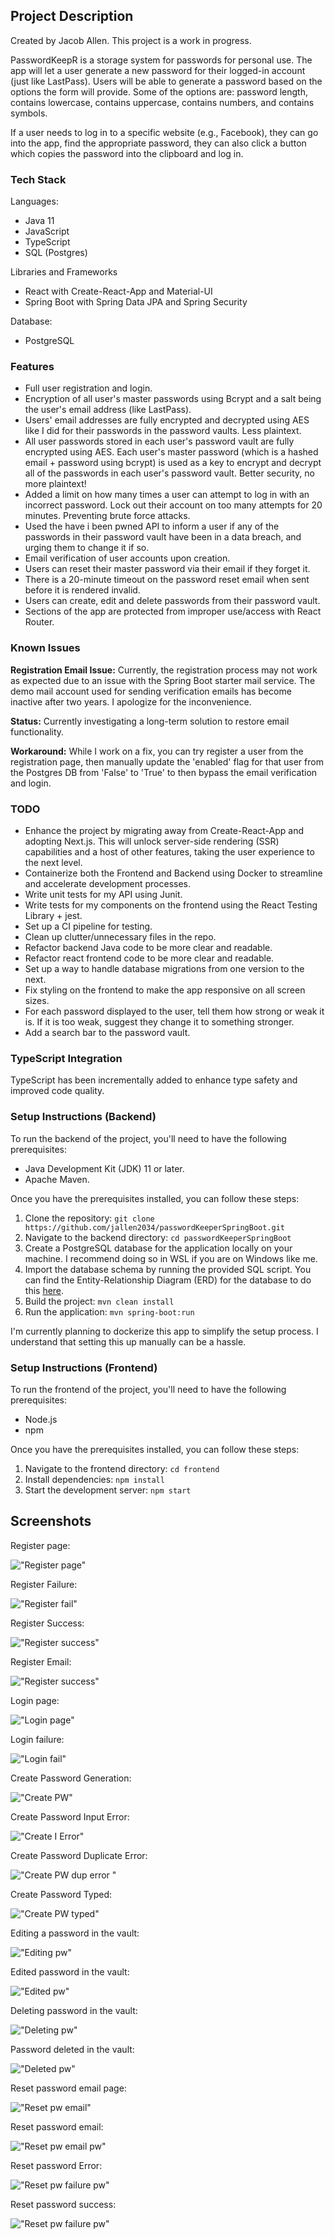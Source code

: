 ## Project Description

Created by Jacob Allen. This project is a work in progress.

PasswordKeepR is a storage system for passwords for personal use. The app will let a user generate a new password for their logged-in account (just like LastPass). Users will be able to generate a password based on the options the form will provide. Some of the options are: password length, contains lowercase, contains uppercase, contains numbers, and contains symbols.

If a user needs to log in to a specific website (e.g., Facebook), they can go into the app, find the appropriate password, they can also click a button which copies the password into the clipboard and log in.

### Tech Stack

Languages:

- Java 11
- JavaScript
- TypeScript
- SQL (Postgres)

Libraries and Frameworks

- React with Create-React-App and Material-UI
- Spring Boot with Spring Data JPA and Spring Security

Database:

- PostgreSQL

### Features

- Full user registration and login.
- Encryption of all user's master passwords using Bcrypt and a salt being the user's email address (like LastPass).
- Users' email addresses are fully encrypted and decrypted using AES like I did for their passwords in the password vaults. Less plaintext.
- All user passwords stored in each user's password vault are fully encrypted using AES. Each user's master password (which is a hashed email + password using bcrypt) is used as a key to encrypt and decrypt all of the passwords in each user's password vault. Better security, no more plaintext!
- Added a limit on how many times a user can attempt to log in with an incorrect password. Lock out their account on too many attempts for 20 minutes. Preventing brute force attacks.
- Used the have i been pwned API to inform a user if any of the passwords in their password vault have been in a data breach, and urging them to change it if so.
- Email verification of user accounts upon creation.
- Users can reset their master password via their email if they forget it.
- There is a 20-minute timeout on the password reset email when sent before it is rendered invalid.
- Users can create, edit and delete passwords from their password vault.
- Sections of the app are protected from improper use/access with React Router.

### Known Issues

**Registration Email Issue:** Currently, the registration process may not work as expected due to an issue with the Spring Boot starter mail service. The demo mail account used for sending verification emails has become inactive after two years. I apologize for the inconvenience.

**Status:** Currently investigating a long-term solution to restore email functionality.

**Workaround:** While I work on a fix, you can try register a user from the registration page, then manually update the 'enabled' flag for that user from the Postgres DB from 'False' to 'True' to then bypass the email verification and login. 

### TODO

- Enhance the project by migrating away from Create-React-App and adopting Next.js. This will unlock server-side rendering (SSR) capabilities and a host of other features, taking the user experience to the next level.
- Containerize both the Frontend and Backend using Docker to streamline and accelerate development processes.
- Write unit tests for my API using Junit.
- Write tests for my components on the frontend using the React Testing Library + jest. 
- Set up a CI pipeline for testing.
- Clean up clutter/unnecessary files in the repo.
- Refactor backend Java code to be more clear and readable.
- Refactor react frontend code to be more clear and readable.
- Set up a way to handle database migrations from one version to the next.
- Fix styling on the frontend to make the app responsive on all screen sizes.
- For each password displayed to the user, tell them how strong or weak it is. If it is too weak, suggest they change it to something stronger.
- Add a search bar to the password vault.
  
### TypeScript Integration

TypeScript has been incrementally added to enhance type safety and improved code quality.

### Setup Instructions (Backend)

To run the backend of the project, you'll need to have the following prerequisites:

- Java Development Kit (JDK) 11 or later.
- Apache Maven.

Once you have the prerequisites installed, you can follow these steps:

1. Clone the repository: `git clone https://github.com/jallen2034/passwordKeeperSpringBoot.git`
2. Navigate to the backend directory: `cd passwordKeeperSpringBoot`
3. Create a PostgreSQL database for the application locally on your machine. I recommend doing so in WSL if you are on Windows like me.
4. Import the database schema by running the provided SQL script. You can find the Entity-Relationship Diagram (ERD) for the database to do this [here](https://github.com/jallen2034/passwordKeeperSpringBoot/blob/master/docs/ERD/ERD.PNG).
5. Build the project: `mvn clean install`
6. Run the application: `mvn spring-boot:run`

I'm currently planning to dockerize this app to simplify the setup process. I understand that setting this up manually can be a hassle.

### Setup Instructions (Frontend)

To run the frontend of the project, you'll need to have the following prerequisites:

- Node.js
- npm

Once you have the prerequisites installed, you can follow these steps:

1. Navigate to the frontend directory: `cd frontend`
2. Install dependencies: `npm install`
3. Start the development server: `npm start`

## Screenshots

Register page:

!["Register page"](https://github.com/jallen2034/passwordKeeperSpringBoot/blob/master/docs/Screenshots/register.png)

Register Failure:

!["Register fail"](https://github.com/jallen2034/passwordKeeperSpringBoot/blob/master/docs/Screenshots/registerFail.png)

Register Success:

!["Register success"](https://github.com/jallen2034/passwordKeeperSpringBoot/blob/master/docs/Screenshots/registerSuccess.png)

Register Email:

!["Register success"](https://github.com/jallen2034/passwordKeeperSpringBoot/blob/master/docs/Screenshots/emailRegister.png)

Login page:

!["Login page"](https://github.com/jallen2034/passwordKeeperSpringBoot/blob/master/docs/Screenshots/login.png)

Login failure:

!["Login fail"](https://github.com/jallen2034/passwordKeeperSpringBoot/blob/master/docs/Screenshots/loginFail.png)

Create Password Generation:

!["Create PW"](https://github.com/jallen2034/passwordKeeperSpringBoot/blob/master/docs/Screenshots/createPasswordGenerate.png)

Create Password Input Error:

!["Create I Error"](https://github.com/jallen2034/passwordKeeperSpringBoot/blob/master/docs/Screenshots/createPasswordDuplicateError.png)

Create Password Duplicate Error:

!["Create PW dup error "](https://github.com/jallen2034/passwordKeeperSpringBoot/blob/master/docs/Screenshots/createPasswordInputError.png)

Create Password Typed:

!["Create PW typed"](https://github.com/jallen2034/passwordKeeperSpringBoot/blob/master/docs/Screenshots/createPasswordTyped.png)

Editing a password in the vault:

!["Editing pw"](https://github.com/jallen2034/passwordKeeperSpringBoot/blob/master/docs/Screenshots/editingPassword.png)

Edited password in the vault:

!["Edited pw"](https://github.com/jallen2034/passwordKeeperSpringBoot/blob/master/docs/Screenshots/editedPassword.png)

Deleting password in the vault:

!["Deleting pw"](https://github.com/jallen2034/passwordKeeperSpringBoot/blob/master/docs/Screenshots/deletingPassword.png)

Password deleted in the vault:

!["Deleted pw"](https://github.com/jallen2034/passwordKeeperSpringBoot/blob/master/docs/Screenshots/passwordDeleted.png)

Reset password email page:

!["Reset pw email"](https://github.com/jallen2034/passwordKeeperSpringBoot/blob/master/docs/Screenshots/resetPasswordEmail.png)

Reset password email:

!["Reset pw email pw"](https://github.com/jallen2034/passwordKeeperSpringBoot/blob/master/docs/Screenshots/passwordResetEmail.png)

Reset password Error:

!["Reset pw failure pw"](https://github.com/jallen2034/passwordKeeperSpringBoot/blob/master/docs/Screenshots/resetPasswordError.png)

Reset password success:

!["Reset pw failure pw"](https://github.com/jallen2034/passwordKeeperSpringBoot/blob/master/docs/Screenshots/passwordResetSuccess.png)
